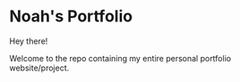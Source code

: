 # Noah's Portfolio
Hey there! 

Welcome to the repo containing my entire personal portfolio website/project.
